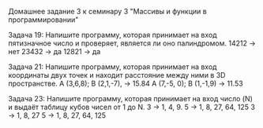 Домашнее задание 3 к семинару 3 "Массивы и функции в программировании"


Задача 19: Напишите программу, которая принимает на
вход пятизначное число и проверяет, является ли оно
палиндромом.
14212 -> нет
23432 -> да
12821 -> да


Задача 21: Напишите программу, которая принимает на
вход координаты двух точек и находит расстояние между
ними в 3D пространстве.
A (3,6,8); B (2,1,-7), -> 15.84
A (7,-5, 0); B (1,-1,9) -> 11.53


Задача 23: Напишите программу, которая принимает на
вход число (N) и выдаёт таблицу кубов чисел от 1 до N.
3 -> 1, 4, 9.
5 -> 1, 8, 27, 64, 125
3 -> 1, 8, 27
5 -> 1, 8, 27, 64, 125
